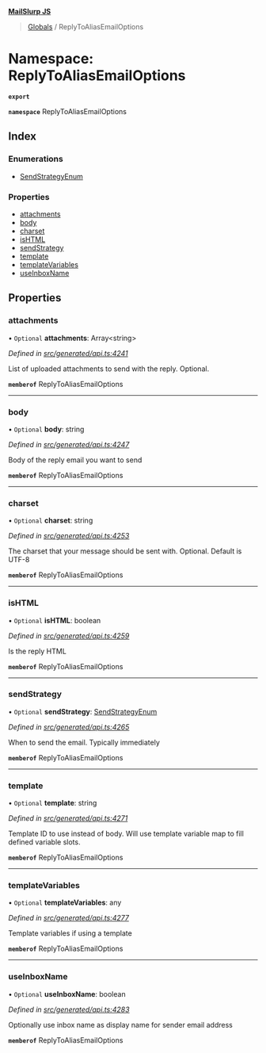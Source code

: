 **[MailSlurp JS](../README.md)**

> [Globals](../README.md) / ReplyToAliasEmailOptions

# Namespace: ReplyToAliasEmailOptions

**`export`** 

**`namespace`** ReplyToAliasEmailOptions

## Index

### Enumerations

* [SendStrategyEnum](../enums/replytoaliasemailoptions.sendstrategyenum.md)

### Properties

* [attachments](replytoaliasemailoptions.md#attachments)
* [body](replytoaliasemailoptions.md#body)
* [charset](replytoaliasemailoptions.md#charset)
* [isHTML](replytoaliasemailoptions.md#ishtml)
* [sendStrategy](replytoaliasemailoptions.md#sendstrategy)
* [template](replytoaliasemailoptions.md#template)
* [templateVariables](replytoaliasemailoptions.md#templatevariables)
* [useInboxName](replytoaliasemailoptions.md#useinboxname)

## Properties

### attachments

• `Optional` **attachments**: Array\<string>

*Defined in [src/generated/api.ts:4241](https://github.com/mailslurp/mailslurp-client/blob/e4d4355/src/generated/api.ts#L4241)*

List of uploaded attachments to send with the reply. Optional.

**`memberof`** ReplyToAliasEmailOptions

___

### body

• `Optional` **body**: string

*Defined in [src/generated/api.ts:4247](https://github.com/mailslurp/mailslurp-client/blob/e4d4355/src/generated/api.ts#L4247)*

Body of the reply email you want to send

**`memberof`** ReplyToAliasEmailOptions

___

### charset

• `Optional` **charset**: string

*Defined in [src/generated/api.ts:4253](https://github.com/mailslurp/mailslurp-client/blob/e4d4355/src/generated/api.ts#L4253)*

The charset that your message should be sent with. Optional. Default is UTF-8

**`memberof`** ReplyToAliasEmailOptions

___

### isHTML

• `Optional` **isHTML**: boolean

*Defined in [src/generated/api.ts:4259](https://github.com/mailslurp/mailslurp-client/blob/e4d4355/src/generated/api.ts#L4259)*

Is the reply HTML

**`memberof`** ReplyToAliasEmailOptions

___

### sendStrategy

• `Optional` **sendStrategy**: [SendStrategyEnum](../enums/replytoaliasemailoptions.sendstrategyenum.md)

*Defined in [src/generated/api.ts:4265](https://github.com/mailslurp/mailslurp-client/blob/e4d4355/src/generated/api.ts#L4265)*

When to send the email. Typically immediately

**`memberof`** ReplyToAliasEmailOptions

___

### template

• `Optional` **template**: string

*Defined in [src/generated/api.ts:4271](https://github.com/mailslurp/mailslurp-client/blob/e4d4355/src/generated/api.ts#L4271)*

Template ID to use instead of body. Will use template variable map to fill defined variable slots.

**`memberof`** ReplyToAliasEmailOptions

___

### templateVariables

• `Optional` **templateVariables**: any

*Defined in [src/generated/api.ts:4277](https://github.com/mailslurp/mailslurp-client/blob/e4d4355/src/generated/api.ts#L4277)*

Template variables if using a template

**`memberof`** ReplyToAliasEmailOptions

___

### useInboxName

• `Optional` **useInboxName**: boolean

*Defined in [src/generated/api.ts:4283](https://github.com/mailslurp/mailslurp-client/blob/e4d4355/src/generated/api.ts#L4283)*

Optionally use inbox name as display name for sender email address

**`memberof`** ReplyToAliasEmailOptions

